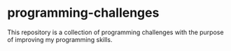# programming-challenges
This repository is a collection of programming challenges with the purpose of improving my programming skills.
